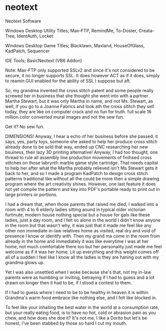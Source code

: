 # neotext
Neotext Software



Windows Desktop Utility Titles; Max-FTP, RemindMe, To-Doster, Creata-Tree, IdentAuth, Locket

Windows Desktop Game Titles; Blacklawn, Maxland, HouseOfGlass, KadPatch, Sequencer

IDE Tools; BasicNeotext (VB6 Addon)




Note: Max-FTP only supported SSLv2 and since it's not considered to be
secure, it no longer supports SSL.  It does however ACT as if it does,
simply to reamin GUI enabled for the ability of SSL I suppose but aft.

So, my grandma invented the cross stitch patent and some people really
screwed her in business that she thought she went into with a partner
Martha Stewart, but it was only Martha in name, and not Ms. Stewart,
as well, if you go to a Joanne Fabrics and look ath the cross sititch
they sell today, they are like on computer crack and no fun for truth.
full scale 16 million color converted mural images and not the sew fun.

Get it? No sew fun.

DIMENSIONS!  Anyway, I hear a echo of her business before she passed,
it says, yes, party toys, someone she asked to help her produce cross
stitch already done to be sold that way, ended up CNC researching her
new bsuiness, their lazy 3D printing alternative!  Anyway, I had too
thought, one thread to rule all assembly line production movements of
finihsed cross stitches on those labrynth marble game style cartridge.
That needs capital to help her after what the Martha probably relieved
isn't Ms Stewart gets it back to her, and so I made a program KadPatch
to design cross stitch patterns traditional like without all the could
be more then a simple drawing program where the art creativity shines.
However, one last feature it does not yet compile the pattern and key
into PDF's portable ready to print out in large printers or portions.

I had a dream that, when those parents that raised me died, I walked
into a room with 4 to 6 elderly ladies sitting aound in typical older
victorian furtinute, modern house nothing special but a house for gals
like these ladies, juist a day room, and I felt so alone in the world
I didn't know anyone in the room but that wasn't why, it was just that
it made me feel like any other non immediate in-law relatives home as
visited, real dry and void of presence I know or identify with.  Then
my grand ma come in the room from already in the home and immediately
it was like everytime I was at her home, not much comfortable there too
but her personality just made me feel welcome as if it was her home.
Lit up everything and this weight comes off all of a sudden I feel like
I know all the ladies is they are haning out with my grandma glows up.

Yet I was also unsettled when I woke because she's that, not my in-law
parents were as humbling or inviting, betraying if I had to guess and
a lot drawn on longer then it had to be, if I stood a contest to them.

If I had to guess where I need to be to be healthy in heaven it is within
Grandma's warm food embrace like nothing else, and I felt like blocked in.

To feel like your inhailing the best water in the world at a consumption
rate, but your really eating food, is to have no hot, cold or abrasion
pain as you chew, and how does she doe it?  It's not me, I like a Dorito
but let's be honest, I've been stabbed by those so hard I cut my mouth.